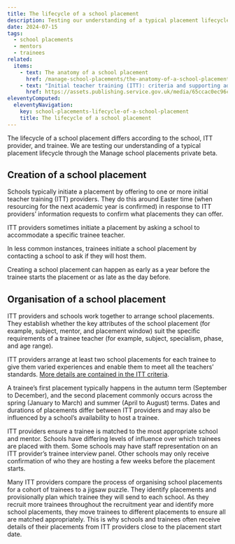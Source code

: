 ```yaml
---
title: The lifecycle of a school placement
description: Testing our understanding of a typical placement lifecycle
date: 2024-07-15
tags:
  - school placements
  - mentors
  - trainees
related:
  items:
    - text: The anatomy of a school placement
      href: /manage-school-placements/the-anatomy-of-a-school-placement/
    - text: "Initial teacher training (ITT): criteria and supporting advice"
      href: https://assets.publishing.service.gov.uk/media/65ccac0ec96cf300126a3718/2024-25_ITT_criteria_and_supporting_advice.pdf
eleventyComputed:
  eleventyNavigation:
    key: school-placements-lifecycle-of-a-school-placement
    title: The lifecycle of a school placement
---
```


The lifecycle of a school placement differs according to the school, ITT provider, and trainee. We are testing our understanding of a typical placement lifecycle through the Manage school placements private beta.

## Creation of a school placement

Schools typically initiate a placement by offering to one or more initial teacher training (ITT) providers. They do this around Easter time (when resourcing for the next academic year is confirmed) in response to ITT providers’ information requests to confirm what placements they can offer.

ITT providers sometimes initiate a placement by asking a school to accommodate a specific trainee teacher.

In less common instances, trainees initiate a school placement by contacting a school to ask if they will host them.

Creating a school placement can happen as early as a year before the trainee starts the placement or as late as the day before.

## Organisation of a school placement

ITT providers and schools work together to arrange school placements. They establish whether the key attributes of the school placement (for example, subject, mentor, and placement window) suit the specific requirements of a trainee teacher (for example, subject, specialism, phase, and age range).

ITT providers arrange at least two school placements for each trainee to give them varied experiences and enable them to meet all the teachers’ standards. [More details are contained in the ITT criteria](https://assets.publishing.service.gov.uk/media/65ccac0ec96cf300126a3718/2024-25_ITT_criteria_and_supporting_advice.pdf).

A trainee’s first placement typically happens in the autumn term (September to December), and the second placement commonly occurs across the spring (January to March) and summer (April to August) terms. Dates and durations of placements differ between ITT providers and may also be influenced by a school’s availability to host a trainee.

ITT providers ensure a trainee is matched to the most appropriate school and mentor. Schools have differing levels of influence over which trainees are placed with them. Some schools may have staff representation on an ITT provider’s trainee interview panel. Other schools may only receive confirmation of who they are hosting a few weeks before the placement starts.

Many ITT providers compare the process of organising school placements for a cohort of trainees to a jigsaw puzzle. They identify placements and provisionally plan which trainee they will send to each school. As they recruit more trainees throughout the recruitment year and identify more school placements, they move trainees to different placements to ensure all are matched appropriately. This is why schools and trainees often receive details of their placements from ITT providers close to the placement start date.
